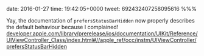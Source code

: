 date: 2016-01-27
time: 19:42:05+0000
tweet: 692432407258095616
%%%

Yay, the documentation of `prefersStatusBarHidden` now properly describes the default behaviour because I complained! [developer.apple.com/library/prerelease/ios/documentation/UIKit/Reference/UIViewController\_Class/index.html#//apple\_ref/occ/instm/UIViewController/prefersStatusBarHidden](https://developer.apple.com/library/prerelease/ios/documentation/UIKit/Reference/UIViewController_Class/index.html#//apple_ref/occ/instm/UIViewController/prefersStatusBarHidden)
